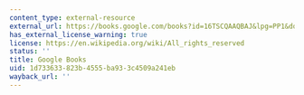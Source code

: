 ```yaml
---
content_type: external-resource
external_url: https://books.google.com/books?id=16TSCQAAQBAJ&lpg=PP1&dq=lab%20girl&pg=PP1#v=onepage&q&f=false
has_external_license_warning: true
license: https://en.wikipedia.org/wiki/All_rights_reserved
status: ''
title: Google Books
uid: 1d733633-823b-4555-ba93-3c4509a241eb
wayback_url: ''
---
```

